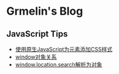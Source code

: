 # Grmelin's Blog
## JavaScript Tips
* [使用原生JavaScript为元素添加CSS样式](https://github.com/wzla/Blog/issues/1)
* [window对象关系](https://github.com/wzla/Blog/issues/2)
* [window.location.search解析为对象](https://github.com/wzla/Blog/issues/3)

